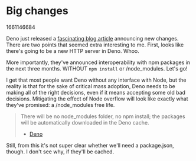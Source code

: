 # Big changes

1661146684

Deno just released a <a href="https://deno.com/blog/changes" target="_blank" rel="noopener noreferrer">fascinating  blog article</a> announcing new changes. There are two points that seemed extra interesting to me. First, looks like there's going to be a new HTTP server in Deno. Whoo.

More importantly, they've announced interoperability with npm packages in the next three months. WITHOUT `npm install` or /node_modules. Let's go!

I get that most people want Deno without any interface with Node, but the reality is that for the sake of critical mass adoption, Deno needs to be making all of the right decisions, even if it means accepting some old bad decisions. Mitigating the effect of Node overflow will look like exactly what they've promised: a /node_modules free life. 

> There will be no node_modules folder, no npm install; 
> the packages will be automatically downloaded in the Deno cache. 
> - <a href="https://deno.com/blog/changes" target="_blank" rel="noopener noreferrer">Deno</a>

Still, from this it's not super clear whether we'll need a package.json, though. I don't see why, if they'll be cached. 
